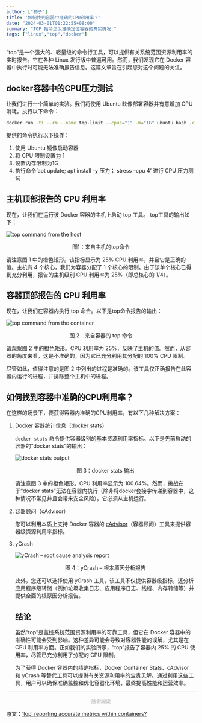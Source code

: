 ```yaml
---
author: ["柿子"]
title: '如何找到容器中准确的CPU利用率？'
date: "2024-03-01T01:22:55+08:00"
summary: "TOP 指令怎么准确定位容器的真实情况."
tags: ["linux","top","docker"]
---
```


“top”是一个强大的、轻量级的命令行工具，可以提供有关系统范围资源利用率的实时报告。它在各种 Linux 发行版中普遍可用。然而，我们发现它在 Docker 容器中执行时可能无法准确报告信息。这篇文章旨在引起您对这个问题的关注。

## docker容器中的CPU压力测试

让我们进行一个简单的实验。我们将使用 Ubuntu 映像部署容器并有意增加 CPU 消耗。执行以下命令：

```bash
docker run -ti --rm --name tmp-limit --cpus="1" -m="1G" ubuntu bash -c 'apt update; apt install -y stress; stress --cpu 4'
```

提供的命令执行以下操作：

1. 使用 Ubuntu 镜像启动容器
2. 将 CPU 限制设置为 1
3. 设置内存限制为1G
4. 执行命令‘apt update; apt install -y 压力； stress –cpu 4’ 进行 CPU 压力测试

## 主机顶部报告的 CPU 利用率

现在，让我们在运行该 Docker 容器的主机上启动 top 工具。 top工具的输出如下：

![top command from the host](https://i0.wp.com/blog.ycrash.io/wp-content/uploads/2024/02/1-top-from-host.png?w=1467&ssl=1)

<p align="center">图1：来自主机的top命令</p>

请注意图 1 中的橙色矩形。该指标显示为 25% CPU 利用率，并且它是正确的值。主机有 4 个核心，我们为容器分配了 1 个核心的限制。由于该单个核心已得到充分利用，报告的主机级别 CPU 利用率为 25%（即总核心的 1/4）。

## 容器顶部报告的 CPU 利用率

现在，让我们在容器内执行 top 命令。以下是top命令报告的输出：

![top command from the container](https://i0.wp.com/blog.ycrash.io/wp-content/uploads/2024/02/2-top-from-container.png?w=1467&ssl=1)

<p align="center">图 2：来自容器的 top 命令</p>

请观察图 2 中的橙色矩形。CPU 利用率为 25%，反映了主机的值。然而，从容器的角度来看，这是不准确的，因为它已充分利用其分配的 100% CPU 限制。

尽管如此，值得注意的是图 2 中列出的过程是准确的。该工具仅正确报告在此容器内运行的进程，并排除整个主机中的进程。

## 如何找到容器中准确的CPU利用率？

在这样的场景下，要获得容器内准确的CPU利用率，有以下几种解决方案：

1. Docker 容器统计信息（docker stats）

   `docker stats` 命令提供容器级别的基本资源利用率指标。以下是先前启动的容器的“docker stats”的输出：

   ![docker stats output](https://i0.wp.com/blog.ycrash.io/wp-content/uploads/2024/02/3-docker-stats.png?w=1472&ssl=1)

   <p align="center">图 3：docker stats 输出</p>

   请注意图 3 中的橙色矩形。CPU 利用率显示为 100.64%。然而，挑战在于“docker stats”无法在容器内执行（除非将docker套接字传递到容器中，这种情况不常见并且会带来安全风险）。它必须从主机运行。

2. 容器顾问（cAdvisor）

   您可以利用本质上支持 Docker 容器的 [cAdvisor](https://github.com/google/cadvisor)（容器顾问）工具来提供容器级资源利用率指标。

3. yCrash

   ![yCrash – root cause analysis report](https://i0.wp.com/blog.ycrash.io/wp-content/uploads/2024/02/4-ycrash.png?w=1472&ssl=1)

   <p align="center">图 4：yCrash – 根本原因分析报告</p>

   此外，您还可以选择使用 yCrash 工具，该工具不仅提供容器级指标，还分析应用程序级转储（例如垃圾收集日志、应用程序日志、线程、内存转储等）并提供全面的根原因分析报告。

   ## 结论

   虽然“top”是监控系统范围资源利用率的可靠工具，但它在 Docker 容器中的准确性可能会受到影响。这种差异可能会导致对容器性能的误解，尤其是在 CPU 利用率方面。正如我们的实验所示，“top”报告了容器内 25% 的 CPU 使用率，尽管已充分利用了分配的 CPU 限制。

   为了获得 Docker 容器内的精确指标，Docker Container Stats、cAdvisor 和 yCrash 等替代工具可以提供有关资源利用率的宝贵见解。通过利用这些工具，用户可以确保准确监控和优化容器化环境，最终提高性能和运营效率。

<hr style="background:#aaaaaa"/>
<center><font size="2.3" color="#aaaaaa">感谢阅读</font></center>

原文：[‘top’ reporting accurate metrics within containers?](https://blog.ycrash.io/2024/02/12/top-reporting-accurate-metrics-within-containers/)
